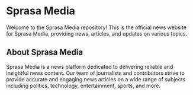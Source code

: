 # Sprasa Media

Welcome to the Sprasa Media repository! This is the official news website for Sprasa Media, providing news, articles, and updates on various topics.

## About Sprasa Media

Sprasa Media is a news platform dedicated to delivering reliable and insightful news content. Our team of journalists and contributors strive to provide accurate and engaging news articles on a wide range of subjects including politics, technology, entertainment, sports, and more.


